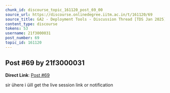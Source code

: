 ```yaml
---
chunk_id: discourse_topic_161120_post_69_00
source_url: https://discourse.onlinedegree.iitm.ac.in/t/161120/69
source_title: GA2 - Deployment Tools - Discussion Thread [TDS Jan 2025]
content_type: discourse
tokens: 53
username: 21f3000031
post_number: 69
topic_id: 161120
---
```


## Post #69 by 21f3000031

**Direct Link**: [Post #69](https://discourse.onlinedegree.iitm.ac.in/t/161120/69)

sir ühere i üill get the live session link or notification
